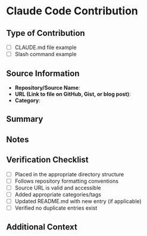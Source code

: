 # Claude Code Contribution

## Type of Contribution

<!-- Mark the type of contribution with an [x] -->

- [ ] CLAUDE.md file example
- [ ] Slash command example

## Source Information

- **Repository/Source Name**: <!-- e.g., "anthropic/claude" -->
- **URL (Link to file on GitHub, Gist, or blog post)**: <!-- Link to the original source -->
- **Category**: <!-- e.g., AI/ML, Web Development, CLI Tools -->

## Summary

<!--
- Provide a brief summary of the code or example (1-2 sentences)
-->

## Notes

<!--
- In 3-4 bullet points:
- Describe what makes this example useful/interesting
- Explain why others might want to reference it
- Highlight any notable patterns or techniques used
-->

## Verification Checklist

<!-- Mark completed items with an [x] -->

- [ ] Placed in the appropriate directory structure
- [ ] Follows repository formatting conventions
- [ ] Source URL is valid and accessible
- [ ] Added appropriate categories/tags
- [ ] Updated README.md with new entry (if applicable)
- [ ] Verified no duplicate entries exist

## Additional Context

<!-- Any additional information that would help reviewers understand this contribution -->
